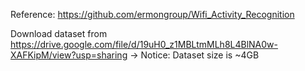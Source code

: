 

Reference: https://github.com/ermongroup/Wifi_Activity_Recognition

Download dataset from https://drive.google.com/file/d/19uH0_z1MBLtmMLh8L4BlNA0w-XAFKipM/view?usp=sharing
-> Notice: Dataset size is ~4GB
